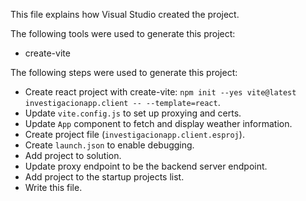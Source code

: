 This file explains how Visual Studio created the project.

The following tools were used to generate this project:
- create-vite

The following steps were used to generate this project:
- Create react project with create-vite: `npm init --yes vite@latest investigacionapp.client -- --template=react`.
- Update `vite.config.js` to set up proxying and certs.
- Update `App` component to fetch and display weather information.
- Create project file (`investigacionapp.client.esproj`).
- Create `launch.json` to enable debugging.
- Add project to solution.
- Update proxy endpoint to be the backend server endpoint.
- Add project to the startup projects list.
- Write this file.
